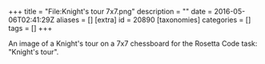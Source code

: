 +++
title = "File:Knight's tour 7x7.png"
description = ""
date = 2016-05-06T02:41:29Z
aliases = []
[extra]
id = 20890
[taxonomies]
categories = []
tags = []
+++

An image of a Knight's tour on a  7x7  chessboard for the Rosetta Code task: "Knight's tour".
